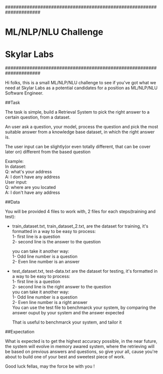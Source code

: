 #####################################################################
#				ML/NLP/NLU Challenge								#
#					Skylar Labs										#
#####################################################################

Hi folks, this is a small ML/NLP/NLU challenge to see if you've got 
what we need at Skylar Labs as a potential candidates for a position
as ML/NLP/NLU Software Engineer.

##Task

The task is simple, build a Retrieval System to pick the right answer
to a certain question, from a dataset.

An user ask a question, your model, process the question and pick the
most suitable answer from a knowledge base dataset, in which the right
answer is.

The user input can be slightly(or even totally different, that can be
cover later on) different from the based question

Example:  
     In dataset:  
         Q: what's your address  
         A: I don't have any address  
     User input:  
        Q: where are you located  
        A: I don't have any address

##Data

You will be provided 4 files to work with, 2 files for each steps(training and test):
	
*  train_dataset.txt, train_dataset_2.txt, are the dataset for training, it's formatted in a way to be easy to process:  
		1- first line is a question  
		2- second line is the answer to the question  
		
   you can take it another way:  
		1- Odd line number is a question  
		2- Even line number is an answer  
		
*  test_dataset.txt, test-data.txt are the dataset for testing, it's formatted in a way to be easy to process:  
		1- first line is a question  
		2- second line is the right answer to the question  
   you can take it another way:  
		1- Odd line number is a question  
		2- Even line number is a right answer  
   You can use the test file to benchmarck your system, by comparing the answer ouput by your system and the answer expected  
   
   That is useful to benchmarck your system, and tailor it


##Expectation


What is expected is to get the highest accuracy possible, in the near 
future, the system will evolve in memory awared system, where the 
retrieving will be based on previous answers and questions, so give 
your all, cause you're about to build one of your best and sweetest 
piece of work.


Good luck fellas, may the force be with you !

